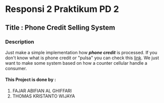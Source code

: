 # Responsi 2 Praktikum PD 2

## Title : Phone Credit Selling System

### Description
Just make a simple implementation how **_phone credit_** is processed.
If you don't know what is phone credit or "pulsa" you can check this [link](https://pojokpulsa.co.id/pulsa/).
We just want to make some system based on how a counter cellular handle a consumer.

#### This Project is done by :
1. FAJAR ABIFIAN AL GHIFFARI
2. THOMAS KRISTANTO WIJAYA
